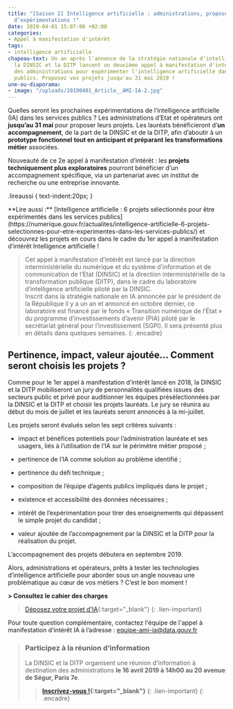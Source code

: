 ```yaml
---
title: "[Saison 2] Intelligence artificielle : administrations, proposez vos projets
  d’expérimentations !"
date: 2019-04-01 15:07:00 +02:00
categories:
- Appel à manifestation d'intérêt
tags:
- intelligence artificielle
chapeau-text: Un an après l'annonce de la stratégie nationale d’intelligence artificielle,
  la DINSIC et la DITP lancent un deuxième appel à manifestation d'intérêt auprès
  des administrations pour expérimenter l'intelligence artificielle dans les services
  publics. Proposez vos projets jusqu'au 31 mai 2019 !
une-ou-diaporama:
- image: "/uploads/20190401_Article__AMI-IA-2.jpg"
---
```


Quelles seront les prochaines expérimentations de l’intelligence artificielle (IA) dans les services publics ? Les administrations d’Etat et opérateurs ont **jusqu’au 31 mai** pour proposer leurs projets. Les lauréats bénéficieront d’**un accompagnement**, de la part de la DINSIC et de la DITP, afin d’aboutir à un **prototype fonctionnel** **tout en anticipant et préparant** **les transformations métier** associées.

Nouveauté de ce 2e appel à manifestation d’intérêt : les **projets techniquement plus exploratoires** pourront bénéficier d'un accompagnement spécifique, via un partenariat avec un institut de recherche ou une entreprise innovante.

.lireaussi {
text-indent:20px;
}

<p class="lireaussi">**Lire aussi :** [Intelligence artificielle : 6 projets sélectionnés pour être expérimentés dans les services publics](https://numerique.gouv.fr/actualites/intelligence-artificielle-6-projets-selectionnes-pour-etre-experimentes-dans-les-services-publics/) et découvrez les projets en cours dans le cadre du 1er appel à manifestation d’intérêt Intelligence artificielle !</p>

> Cet appel à manifestation d’intérêt est lancé par la direction interministérielle du numérique et du système d’information et de communication de l’Etat (DINSIC) et la direction interministérielle de la transformation publique (DITP), dans le cadre du laboratoire d’intelligence artificielle piloté par la DINSIC.
> <br>Inscrit dans la stratégie nationale en IA annoncée par le président de la République il y a un an et annoncé en octobre dernier, ce laboratoire est financé par le fonds « Transition numérique de l’État » du programme d’investissements d’avenir (PIA) piloté par le secrétariat général pour l’investissement (SGPI). Il sera présenté plus en détails dans quelques semaines.
{: .encadre}

## Pertinence, impact, valeur ajoutée… Comment seront choisis les projets ?

Comme pour le 1er appel à manifestation d’intérêt lancé en 2018, la DINSIC et la DITP mobiliseront un jury de personnalités qualifiées issues des secteurs public et privé pour auditionner les équipes présélectionnées par la DINSIC et la DITP et choisir les projets lauréats. Le jury se réunira au début du mois de juillet et les lauréats seront annoncés à la mi-juillet.

Les projets seront évalués selon les sept critères suivants :

* impact et bénéfices potentiels pour l’administration lauréate et ses usagers, liés à l’utilisation de l’IA sur le périmètre métier proposé ;

* pertinence de l’IA comme solution au problème identifié ;

* pertinence du défi technique ;

* composition de l’équipe d’agents publics impliqués dans le projet ;

* existence et accessibilité des données nécessaires ;

* intérêt de l’expérimentation pour tirer des enseignements qui dépassent le simple projet du candidat ;

* valeur ajoutée de l’accompagnement par la DINSIC et la DITP pour la réalisation du projet.

L’accompagnement des projets débutera en septembre 2019.

Alors, administrations et opérateurs, prêts à tester les technologies d’intelligence artificielle pour aborder sous un angle nouveau une problématique au cœur de vos métiers ? C’est le bon moment !

**> Consultez le cahier des charges**

> [Déposez votre projet d'IA](http://www.demarches-simplifiees.fr/commencer/ami-intelligence-artificielle "Déposez votre projet d'IA - Nouvelle fenêtre"){:target="_blank"}
{: .lien-important}

Pour toute question complémentaire, contactez l'équipe de l'appel à manifestation d'intérêt IA à l’adresse : [equipe-ami-ia@data.gouv.fr](mailto:equipe-ami-ia@data.gouv.fr)


> ### Participez à la réunion d’information
> La DINSIC et la DITP organisent une réunion d'information à destination des administrations **le 16 avril 2019 à 14h00 au 20 avenue de Ségur, Paris 7e**.
>
> > **[Inscrivez-vous !](https://www.eventbrite.fr/e/billets-reunion-dinformation-ami-ia-experimenter-lia-dans-ladministration-59687455787 "Inscrivez-vous ! - Nouvelle fenêtre"){:target="_blank"}**
{: .lien-important}
{: .encadre}
